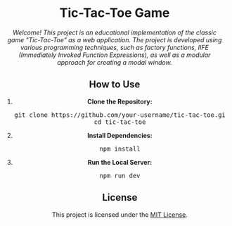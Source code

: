<!-- Title Section -->
<h1 align="center">Tic-Tac-Toe Game</h1>

<!-- Introduction Section -->
<p align="center">
  <em>Welcome! This project is an educational implementation of the classic game "Tic-Tac-Toe" as a web application. The project is developed using various programming techniques, such as factory functions, IIFE (Immediately Invoked Function Expressions), as well as a modular approach for creating a modal window.</em>
</p>


<!-- How to Use Section -->
<h2 align="center">How to Use</h2>

<ol align="center">
  <li><strong>Clone the Repository:</strong></li>
  <pre>git clone https://github.com/your-username/tic-tac-toe.git<br>cd tic-tac-toe</pre>
  
  <li><strong>Install Dependencies:</strong></li>
  <pre>npm install</pre>
  
  <li><strong>Run the Local Server:</strong></li>
  <pre>npm run dev</pre>
  
<!-- License Section -->
<h2 align="center">License</h2>

<p align="center">
  This project is licensed under the <a href="/LICENSE" target="_blank">MIT License</a>.
</p>

